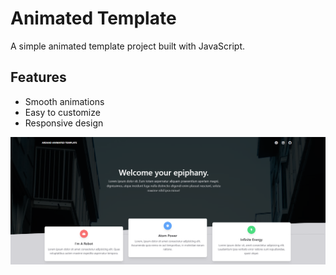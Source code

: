 # Animated Template

A simple animated template project built with JavaScript.

## Features

- Smooth animations
- Easy to customize
- Responsive design


![alt text](image.png)


